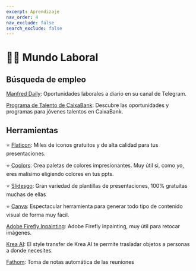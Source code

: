 ```yaml
---
excerpt: Aprendizaje
nav_order: 4
nav_exclude: false
search_exclude: false
---
```


# 🧑‍💼 Mundo Laboral

## Búsqueda de empleo

[Manfred Daily](https://www.getmanfred.com/manfred-daily): Oportunidades laborales a diario en su canal de Telegram.

[Programa de Talento de CaixaBank](https://caixabankcareers.com/content/Talent-Program/?locale=es_ES): Descubre las oportunidades y programas para jóvenes talentos en CaixaBank.

## Herramientas

⭐ [Flaticon](https://www.flaticon.com/): Miles de iconos gratuitos y de alta calidad para tus presentaciones.

⭐ [Coolors](https://coolors.co/): Crea paletas de colores impresionantes. Muy útil si, como yo, eres malísimo eligiendo colores en tus ppts.

⭐ [Slidesgo](https://slidesgo.com/es/): Gran variedad de plantillas de presentaciones, 100% gratuitas muchas de ellas

⭐ [Canva](https://www.canva.com/): Espectacular herramienta para generar todo tipo de contenido visual de forma muy fácil.

[Adobe Firefly Inpainting](https://firefly.adobe.com/upload/inpaint): Adobe Firefly inpainting, muy útil para retocar imágenes.

[Krea AI](https://www.krea.ai/home): El style transfer de Krea AI te permite trasladar objetos a personas a donde necesites.

[Fathom](https://fathom.video/): Toma de notas automática de las reuniones

